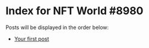 # Index for NFT World #8980
Posts will be displayed in the order below:

- [Your first post](./001-first.md)


